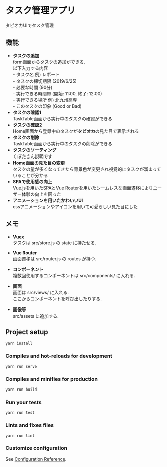 # タスク管理アプリ
タピオカUIでタスク管理
## 機能
- **タスクの追加**   
    form画面からタスクの追加ができる.    
    以下入力する内容  
        - タスク名      例) レポート  
        - タスクの締切期限  (2019/6/25)  
        - 必要な時間     (90分)  
        - 実行できる時間帯  (開始: 11:00, 終了: 12:00)  
        - 実行できる場所   例) 北九州高専  
        - このタスクの印象  (Good or Bad)
- **タスクの確認1**  
    TaskTable画面から実行中のタスクの確認ができる 
- **タスクの確認2**  
    Home画面から登録中のタスクが**タピオカ**の見た目で表示される   
- **タスクの削除**  
    TaskTable画面から実行中のタスクの削除ができる
- **タスクのソーティング**  
    くぼたさん説明です 
- **Home画面の見た目の変更**  
    タスクの量が多くなってきたら背景色が変更され視覚的にタスクが溜まっていることが分かる  
- **SPAで使用感の向上**    
    Vue.jsを用いたSPAとVue Routerを用いたシームレスな画面遷移によりユーザー体験の向上を図った    
- **アニメーションを用いたかわいいUI**  
    cssアニメーションやアイコンを用いて可愛らしい見た目にした  
    
## メモ
- **Vuex**  
タスクは src/store.js の state に持たせる.

- **Vue Router**  
画面遷移は src/router.js の routes が持つ.

- **コンポーネント**    
複数回使用するコンポーネントは src/components/ に入れる.

- **画面**  
画面は src/views/ に入れる.  
ここからコンポーネントを呼び出したりする.  

- **画像等**  
src/assets に追加する.  
    
## Project setup
```
yarn install
```

### Compiles and hot-reloads for development
```
yarn run serve
```

### Compiles and minifies for production
```
yarn run build
```

### Run your tests
```
yarn run test
```

### Lints and fixes files
```
yarn run lint
```

### Customize configuration
See [Configuration Reference](https://cli.vuejs.org/config/).

